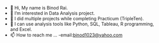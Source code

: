 - 👋 Hi, My name is Binod Rai.
- 👀 I’m interested in Data Analysis project.
- 🌱 I did multiple projects while completing Practicum (TripleTen). 
- 💞️ I can use analysis tools like Python, SQL, Tableau, R programming, and Excel.
- 📫 How to reach me ...
-email:binod1023@yahoo.com



